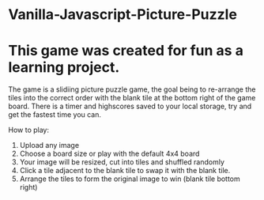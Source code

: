 # Vanilla-Javascript-Picture-Puzzle
# This game was created for fun as a learning project.

The game is a slidiing picture puzzle game, the goal being to re-arrange the tiles into the correct order with the blank tile at the bottom right of the game board.
There is a timer and highscores saved to your local storage, try and get the fastest time you can.

How to play:
1. Upload any image
2. Choose a board size or play with the default 4x4 board
3. Your image will be resized, cut into tiles and shuffled randomly
4. Click a tile adjacent to the blank tile to swap it with the blank tile.
5. Arrange the tiles to form the original image to win (blank tile bottom right)
